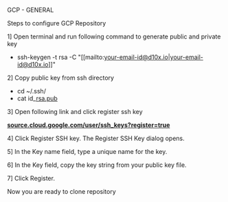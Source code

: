 GCP - GENERAL  
  
Steps to configure GCP Repository  
  
1\] Open terminal and run following command to generate public and private key  
  
* ssh-keygen -t rsa -C "[[mailto:your-email-id@d10x.io|your-email-id@d10x.io]]"  
  
2\] Copy public key from ssh directory  
  
* cd ~/.ssh/  
* cat id\_[rsa.pub](http://rsa.pub)  
  
3\] Open following link and click register ssh key  
  
**[source.cloud.google.com/user/ssh\_keys?register=true](http://source.cloud.google.com/user/ssh_keys?register=true)**  
  
4\] Click Register SSH key. The Register SSH Key dialog opens.  
  
5\] In the Key name field, type a unique name for the key.  
  
6\] In the Key field, copy the key string from your public key file.  
  
7\] Click Register.  
  
Now you are ready to clone repository